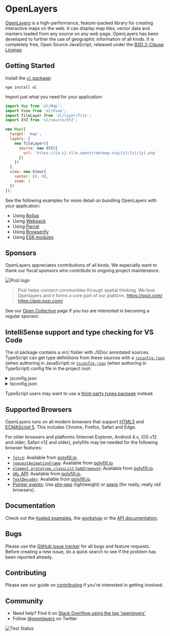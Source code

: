 # OpenLayers

[OpenLayers](https://openlayers.org/) is a high-performance, feature-packed library for creating interactive maps on the web. It can display map tiles, vector data and markers loaded from any source on any web page. OpenLayers has been developed to further the use of geographic information of all kinds. It is completely free, Open Source JavaScript, released under the [BSD 2-Clause License](https://opensource.org/licenses/BSD-2-Clause).

## Getting Started

Install the [`ol` package](https://www.npmjs.com/package/ol):

```
npm install ol
```

Import just what you need for your application:

```js
import Map from 'ol/Map';
import View from 'ol/View';
import TileLayer from 'ol/layer/Tile';
import XYZ from 'ol/source/XYZ';

new Map({
  target: 'map',
  layers: [
    new TileLayer({
      source: new XYZ({
        url: 'https://{a-c}.tile.openstreetmap.org/{z}/{x}/{y}.png'
      })
    })
  ],
  view: new View({
    center: [0, 0],
    zoom: 2
  })
});
```

See the following examples for more detail on bundling OpenLayers with your application:

 * Using [Rollup](https://github.com/openlayers/ol-rollup)
 * Using [Webpack](https://github.com/openlayers/ol-webpack)
 * Using [Parcel](https://github.com/openlayers/ol-parcel)
 * Using [Browserify](https://github.com/openlayers/ol-browserify)
 * Using [ES6 modules](https://github.com/openlayers/ol-parcel-es6)

## Sponsors

OpenLayers appreciates contributions of all kinds.  We especially want to thank our fiscal sponsors who contribute to ongoing project maintenance.

![Pozi logo](./sponsor-logos/pozi.png)

> Pozi helps connect communities through spatial thinking.
> We love Openlayers and it forms a core part of our platform.
> https://pozi.com/ https://app.pozi.com/

See our [Open Collective](https://opencollective.com/openlayers/contribute/sponsors-214/checkout) page if you too are interested in becoming a regular sponsor.

## IntelliSense support and type checking for VS Code

The ol package contains a src/ folder with JSDoc annotated sources. TypeScript can get type definitions from these sources with a [`jsconfig.json`](https://gist.github.com/ahocevar/9a7253cb4712e8bf38d75d8ac898e36c#file-jsconfig-json) (when authoring in JavaScript) or [`tsconfig.json`](https://gist.github.com/ahocevar/ad7b52a2fa0f6c5495193cd695ab3780#file-tsconfig-json) (when authoring in TypeScript) config file in the project root:

<details><summary>jsconfig.json</summary>

```json
{
  "compilerOptions": {
    "checkJs": true,
    "baseUrl": "./",
    "paths": {
      "ol": ["node_modules/ol/src"],
      "ol/*": ["node_modules/ol/src/*"]
    }
  },
  "include": [
    "**/*.js",
    "node_modules/ol/**/*.js"
  ],
  "typeAcquisition": {
    "exclude": ["ol"]
  }
}
```

</details>
<details><summary>tsconfig.json</summary>

```json
{
  "compilerOptions": {
    "allowJs": true,
    "baseUrl": "./",
    "paths": {
      "ol": ["node_modules/ol/src"],
      "ol/*": ["node_modules/ol/src/*"]
    }
  },
  "include": [
    "**/*.ts",
    "node_modules/ol/**/*"
  ],
  "typeAcquisition": {
    "exclude": ["ol"]
  }
}
```

</details>

TypeScript users may want to use a [third-party types package](https://github.com/hanreev/types-ol) instead.

## Supported Browsers

OpenLayers runs on all modern browsers that support [HTML5](https://html.spec.whatwg.org/multipage/) and [ECMAScript 5](http://www.ecma-international.org/ecma-262/5.1/). This includes Chrome, Firefox, Safari and Edge.

For older browsers and platforms (Internet Explorer, Android 4.x, iOS v12 and older, Safari v12 and older), polyfills may be needed for the following browser features:

* [`fetch`](https://caniuse.com/#feat=fetch): Available from [polyfill.io](https://polyfill.io/).
* [`requestAnimationFrame`](https://caniuse.com/#feat=requestanimationframe): Available from [polyfill.io](https://polyfill.io/).
* [`element.prototype.classList` (`add`/`remove`)](https://caniuse.com/#feat=classlist): Available from [polyfill.io](https://polyfill.io/).
* [`URL` API](https://caniuse.com/#feat=url): Available from [polyfill.io](https://polyfill.io/).
* [`TextDecoder`](https://caniuse.com/#feat=textencoder): Available from [polyfill.io](https://polyfill.io/).
* [Pointer events](https://caniuse.com/#feat=pointer): Use [elm-pep](https://npmjs.com/package/elm-pep) (lightweight) or [pepjs](https://npmjs.com/package/pepjs) (for really, really old browsers).

## Documentation

Check out the [hosted examples](https://openlayers.org/en/latest/examples/), the [workshop](https://openlayers.org/workshop/) or the [API documentation](https://openlayers.org/en/latest/apidoc/).

## Bugs

Please use the [GitHub issue tracker](https://github.com/openlayers/openlayers/issues) for all bugs and feature requests. Before creating a new issue, do a quick search to see if the problem has been reported already.

## Contributing

Please see our guide on [contributing](CONTRIBUTING.md) if you're interested in getting involved.

## Community

- Need help? Find it on [Stack Overflow using the tag 'openlayers'](http://stackoverflow.com/questions/tagged/openlayers)
- Follow [@openlayers](https://twitter.com/openlayers) on Twitter

![Test Status](https://github.com/openlayers/openlayers/workflows/Test/badge.svg)
